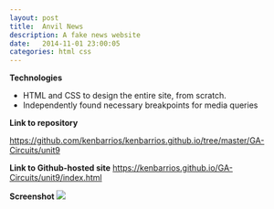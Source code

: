 ```yaml
---
layout: post
title:  Anvil News
description: A fake news website
date:   2014-11-01 23:00:05
categories: html css
---
```


**Technologies**

- HTML and CSS to design the entire site, from scratch.
- Independently found necessary breakpoints for media queries

**Link to repository**

<a href="https://github.com/kenbarrios/kenbarrios.github.io/tree/master/GA-Circuits/unit9" target="_blank">https://github.com/kenbarrios/kenbarrios.github.io/tree/master/GA-Circuits/unit9</a>

**Link to Github-hosted site**
<a href="https://kenbarrios.github.io/GA-Circuits/unit9/index.html" target="_blank">https://kenbarrios.github.io/GA-Circuits/unit9/index.html</a>

**Screenshot**
<img src="/images/anvil.png">
